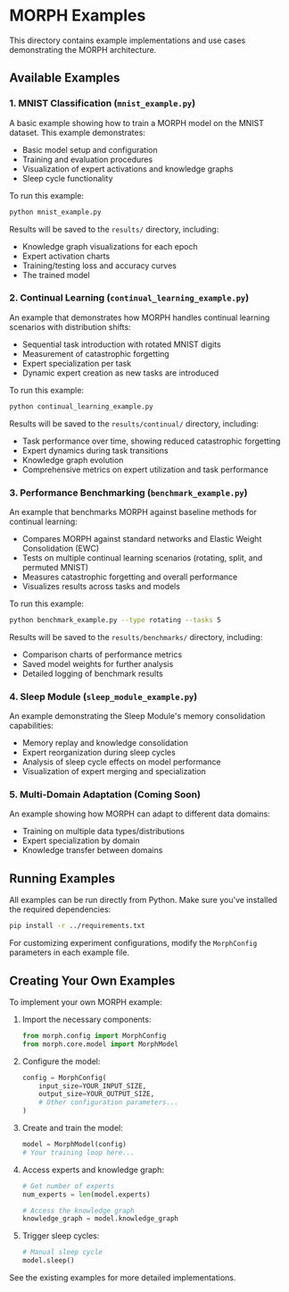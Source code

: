 # MORPH Examples

This directory contains example implementations and use cases demonstrating the MORPH architecture.

## Available Examples

### 1. MNIST Classification (`mnist_example.py`)

A basic example showing how to train a MORPH model on the MNIST dataset. This example demonstrates:

- Basic model setup and configuration
- Training and evaluation procedures
- Visualization of expert activations and knowledge graphs
- Sleep cycle functionality

To run this example:

```bash
python mnist_example.py
```

Results will be saved to the `results/` directory, including:
- Knowledge graph visualizations for each epoch
- Expert activation charts
- Training/testing loss and accuracy curves
- The trained model

### 2. Continual Learning (`continual_learning_example.py`)

An example that demonstrates how MORPH handles continual learning scenarios with distribution shifts:

- Sequential task introduction with rotated MNIST digits
- Measurement of catastrophic forgetting
- Expert specialization per task
- Dynamic expert creation as new tasks are introduced

To run this example:

```bash
python continual_learning_example.py
```

Results will be saved to the `results/continual/` directory, including:
- Task performance over time, showing reduced catastrophic forgetting
- Expert dynamics during task transitions
- Knowledge graph evolution
- Comprehensive metrics on expert utilization and task performance

### 3. Performance Benchmarking (`benchmark_example.py`)

An example that benchmarks MORPH against baseline methods for continual learning:

- Compares MORPH against standard networks and Elastic Weight Consolidation (EWC)
- Tests on multiple continual learning scenarios (rotating, split, and permuted MNIST)
- Measures catastrophic forgetting and overall performance
- Visualizes results across tasks and models

To run this example:

```bash
python benchmark_example.py --type rotating --tasks 5
```

Results will be saved to the `results/benchmarks/` directory, including:
- Comparison charts of performance metrics
- Saved model weights for further analysis
- Detailed logging of benchmark results

### 4. Sleep Module (`sleep_module_example.py`)

An example demonstrating the Sleep Module's memory consolidation capabilities:

- Memory replay and knowledge consolidation
- Expert reorganization during sleep cycles
- Analysis of sleep cycle effects on model performance
- Visualization of expert merging and specialization

### 5. Multi-Domain Adaptation (Coming Soon)

An example showing how MORPH can adapt to different data domains:

- Training on multiple data types/distributions
- Expert specialization by domain
- Knowledge transfer between domains

## Running Examples

All examples can be run directly from Python. Make sure you've installed the required dependencies:

```bash
pip install -r ../requirements.txt
```

For customizing experiment configurations, modify the `MorphConfig` parameters in each example file.

## Creating Your Own Examples

To implement your own MORPH example:

1. Import the necessary components:
   ```python
   from morph.config import MorphConfig
   from morph.core.model import MorphModel
   ```

2. Configure the model:
   ```python
   config = MorphConfig(
       input_size=YOUR_INPUT_SIZE,
       output_size=YOUR_OUTPUT_SIZE,
       # Other configuration parameters...
   )
   ```

3. Create and train the model:
   ```python
   model = MorphModel(config)
   # Your training loop here...
   ```

4. Access experts and knowledge graph:
   ```python
   # Get number of experts
   num_experts = len(model.experts)
   
   # Access the knowledge graph
   knowledge_graph = model.knowledge_graph
   ```

5. Trigger sleep cycles:
   ```python
   # Manual sleep cycle
   model.sleep()
   ```

See the existing examples for more detailed implementations.